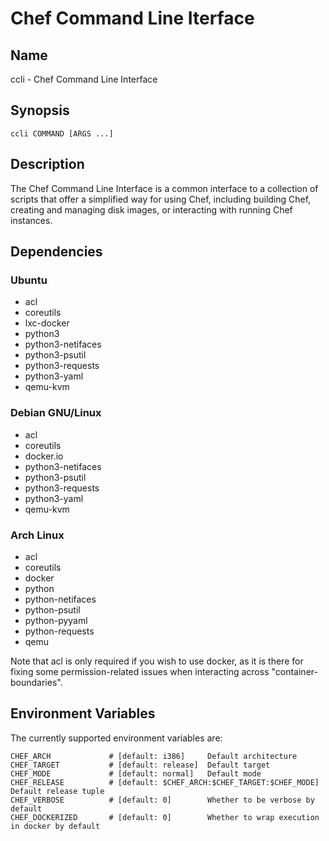 # Chef Command Line Iterface


## Name

ccli - Chef Command Line Interface


## Synopsis

	ccli COMMAND [ARGS ...]


## Description

The Chef Command Line Interface is a common interface to a collection of scripts
that offer a simplified way for using Chef, including building Chef, creating
and managing disk images, or interacting with running Chef instances.


## Dependencies

### Ubuntu

* acl
* coreutils
* lxc-docker
* python3
* python3-netifaces
* python3-psutil
* python3-requests
* python3-yaml
* qemu-kvm

### Debian GNU/Linux

* acl
* coreutils
* docker.io
* python3-netifaces
* python3-psutil
* python3-requests
* python3-yaml
* qemu-kvm

### Arch Linux

* acl
* coreutils
* docker
* python
* python-netifaces
* python-psutil
* python-pyyaml
* python-requests
* qemu

Note that acl is only required if you wish to use docker, as it is there for
fixing some permission-related issues when interacting across
"container-boundaries".


## Environment Variables

The currently supported environment variables are:

	CHEF_ARCH             # [default: i386]     Default architecture
	CHEF_TARGET           # [default: release]  Default target
	CHEF_MODE             # [default: normal]   Default mode
	CHEF_RELEASE          # [default: $CHEF_ARCH:$CHEF_TARGET:$CHEF_MODE]  Default release tuple
	CHEF_VERBOSE          # [default: 0]        Whether to be verbose by default
	CHEF_DOCKERIZED       # [default: 0]        Whether to wrap execution in docker by default
